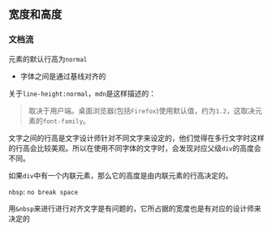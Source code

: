 ## 宽度和高度
### 文档流
元素的默认行高为`normal`
* 字体之间是通过基线对齐的

关于`line-height:normal`，`mdn`是这样描述的：  
> 取决于用户端。桌面浏览器(包括`Firefox`)使用默认值，约为`1.2`，这取决元素的`font-family`。

文字之间的行高是文字设计师针对不同文字来设定的，他们觉得在多行文字时这样的行高会比较美观。所以在使用不同字体的文字时，会发现对应父级`div`的高度会不同。

如果`div`中有一个内联元素，那么它的高度是由内联元素的行高决定的。


`nbsp`: `no break space`

用`&nbsp`来进行进行对齐文字是有问题的，它所占据的宽度也是有对应的设计师来决定的
